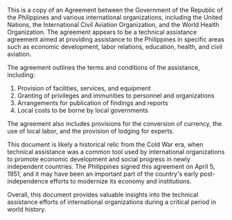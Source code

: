 This is a copy of an Agreement between the Government of the Republic of the Philippines and various international organizations, including the United Nations, the International Civil Aviation Organization, and the World Health Organization. The agreement appears to be a technical assistance agreement aimed at providing assistance to the Philippines in specific areas such as economic development, labor relations, education, health, and civil aviation.

The agreement outlines the terms and conditions of the assistance, including:

1. Provision of facilities, services, and equipment
2. Granting of privileges and immunities to personnel and organizations
3. Arrangements for publication of findings and reports
4. Local costs to be borne by local governments

The agreement also includes provisions for the conversion of currency, the use of local labor, and the provision of lodging for experts.

This document is likely a historical relic from the Cold War era, when technical assistance was a common tool used by international organizations to promote economic development and social progress in newly independent countries. The Philippines signed this agreement on April 5, 1951, and it may have been an important part of the country's early post-independence efforts to modernize its economy and institutions.

Overall, this document provides valuable insights into the technical assistance efforts of international organizations during a critical period in world history.